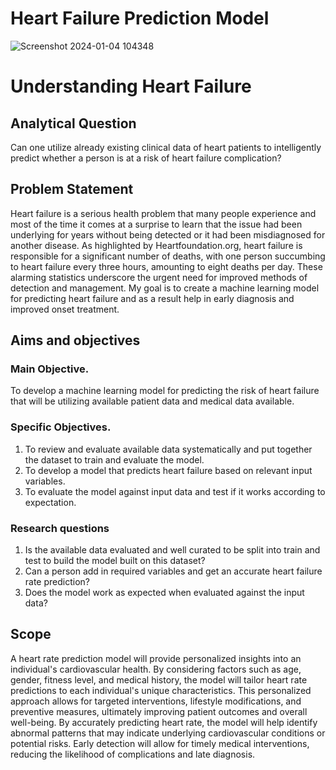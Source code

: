 # Heart Failure Prediction Model 
![Screenshot 2024-01-04 104348](https://github.com/wainaina-peter/Heart-Failure-Prediction-Model/assets/80960028/ea65c069-90fa-4fc1-bac6-197495437824)

# Understanding Heart Failure

## Analytical Question
Can one utilize already existing clinical data of heart patients to intelligently predict whether a person is at a risk of heart failure complication?

## Problem Statement
Heart failure is a serious health problem that many people experience and most of the time it comes at a surprise to learn that the issue had been underlying for years without being detected or it had been misdiagnosed for another disease.
As highlighted by Heartfoundation.org, heart failure is responsible for a significant number of deaths, with one person succumbing to heart failure every three hours, amounting to eight deaths per day. These alarming statistics underscore the urgent need for improved methods of detection and management. 
My goal is to create a machine learning model for predicting heart failure and as a result help in early diagnosis and improved onset treatment.

## Aims and objectives
### Main Objective.
To develop a machine learning model for predicting the risk of heart failure that will be utilizing available patient data and medical data available. 

### Specific Objectives.
1. To review and evaluate available data systematically and put together the dataset to train and evaluate the model.
2. To develop a model that predicts heart failure based on relevant input variables.
3. To evaluate the model against input data and test if it works according to expectation.

### Research questions
1. Is the available data evaluated and well curated to be split into train and test to build the model built on this dataset?
2. Can a person add in required variables and get an accurate heart failure rate prediction?
3. Does the model work as expected when evaluated against the input data?

## Scope
A heart rate prediction model will provide personalized insights into an individual's cardiovascular health. By considering factors such as age, gender, fitness level, and medical history, the model will tailor heart rate predictions to each individual's unique characteristics. 
This personalized approach allows for targeted interventions, lifestyle modifications, and preventive measures, ultimately improving patient outcomes and overall well-being. By accurately predicting heart rate, the model will help identify abnormal patterns that may indicate underlying cardiovascular conditions or potential risks. Early detection will allow for timely medical interventions, reducing the likelihood of complications and late diagnosis.



